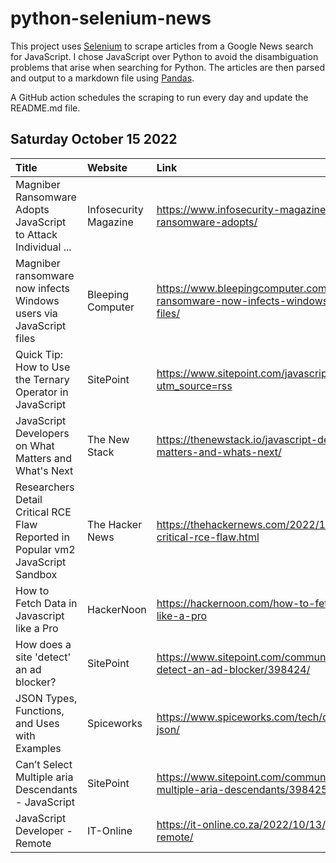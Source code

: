 # python-selenium-news

This project uses [Selenium](https://www.seleniumhq.org/) to scrape articles from a Google News search for JavaScript.
I chose JavaScript over Python to avoid the disambiguation problems that arise when searching for Python.
The articles are then parsed and output to a markdown file using [Pandas](https://pandas.pydata.org/).

A GitHub action schedules the scraping to run every day and update the README.md file.

## Saturday October 15 2022


| Title                                                                           | Website               | Link                                                                                                               |
|:--------------------------------------------------------------------------------|:----------------------|:-------------------------------------------------------------------------------------------------------------------|
| Magniber Ransomware Adopts JavaScript to Attack Individual ...                  | Infosecurity Magazine | https://www.infosecurity-magazine.com/news/magniber-ransomware-adopts/                                             |
| Magniber ransomware now infects Windows users via JavaScript files              | Bleeping Computer     | https://www.bleepingcomputer.com/news/security/magniber-ransomware-now-infects-windows-users-via-javascript-files/ |
| Quick Tip: How to Use the Ternary Operator in JavaScript                        | SitePoint             | https://www.sitepoint.com/javascript-ternary-operator/?utm_source=rss                                              |
| JavaScript Developers on What Matters and What's Next                           | The New Stack         | https://thenewstack.io/javascript-developers-on-what-matters-and-whats-next/                                       |
| Researchers Detail Critical RCE Flaw Reported in Popular vm2 JavaScript Sandbox | The Hacker News       | https://thehackernews.com/2022/10/researchers-detail-critical-rce-flaw.html                                        |
| How to Fetch Data in Javascript like a Pro                                      | HackerNoon            | https://hackernoon.com/how-to-fetch-data-in-javascript-like-a-pro                                                  |
| How does a site 'detect' an ad blocker?                                         | SitePoint             | https://www.sitepoint.com/community/t/how-does-a-site-detect-an-ad-blocker/398424/                                 |
| JSON Types, Functions, and Uses with Examples                                   | Spiceworks            | https://www.spiceworks.com/tech/devops/articles/what-is-json/                                                      |
| Can’t Select Multiple aria Descendants - JavaScript                             | SitePoint             | https://www.sitepoint.com/community/t/can-t-select-multiple-aria-descendants/398425/                               |
| JavaScript Developer - Remote                                                   | IT-Online             | https://it-online.co.za/2022/10/13/javascript-developer-remote/                                                    |